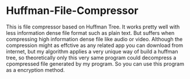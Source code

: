 # Huffman-File-Compressor
This is file compressor based on Huffman Tree. It works pretty well with less information dense file format such as plain text. But suffers when compressing high information dense file like audio or video. 
Although the compression might as effctive as any related app you can download from internet, but my algorithm applies a very unique way of build a huffman tree, so theoretically only this very same program could decompress a cpompressed file generated by my program. So you can use this program as a encryption method.
